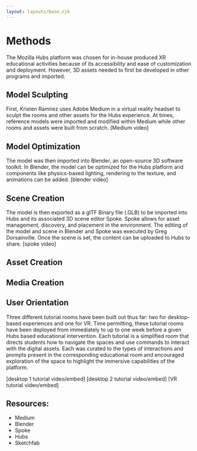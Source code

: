```yaml
---
layout: layouts/base.njk
---
```


# Methods

The Mozilla Hubs platform was chosen for in-house produced XR educational activities because of its accessibility and ease of customization and deployment. However, 3D assets needed to first be developed in other programs and imported.

## Model Sculpting
First, Kristen Ramirez uses Adobe Medium in a virtual reality headset to sculpt the rooms and other assets for the Hubs experience. At times, reference models were imported and modified within Medium while other rooms and assets were built from scratch. 
[Medium video]

## Model Optimization
The model was then imported into Blender, an open-source 3D software toolkit. In Blender, the model can be optimized for the Hubs platform and components like physics-based lighting, rendering to the texture, and animations can be added. 
[blender video]

## Scene Creation 
The model is then exported as a glTF Binary file (.GLB) to be imported into Hubs and its associated 3D scene editor Spoke. Spoke allows for asset management, discovery, and placement in the environment. The editing of the model and scene in Blender and Spoke was executed by Greg Dorsainville. Once the scene is set, the content can be uploaded to Hubs to share. 
[spoke video]

## Asset Creation


## Media Creation



## User Orientation
Three different tutorial rooms have been built out thus far: two for desktop-based experiences and one for VR. Time permitting, these tutorial rooms have been deployed from immediately to up to one week before a given Hubs based educational intervention. Each tutorial is a simplified room that directs students how to navigate the spaces and use commands to interact with the digital assets. Each was curated to the types of interactions and prompts present in the corresponding educational room and encouraged exploration of the space to highlight the immersive capabilities of the platform. 

[desktop 1 tutorial video/embed]
[desktop 2 tutorial video/embed]
[VR tutorial video/embed]

## Resources:
- Medium
- Blender
- Spoke
- Hubs
- Sketchfab





